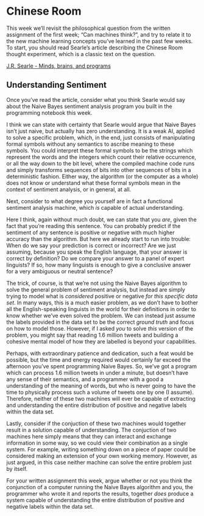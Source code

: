 # Chinese Room

This week we’ll revisit the philosophical question from the written assignment
of the first week; “Can machines think?”, and try to relate it to the new
machine learning concepts you’ve learned in the past few weeks. To start, you
should read Searle’s article describing the Chinese Room thought experiment,
which is a classic text on the question.

[J.R. Searle - Minds, brains, and programs](chinese_room.pdf)

## Understanding Sentiment

Once you’ve read the article, consider what you think Searle would say about
the Naive Bayes sentiment analysis program you built in the programming
notebook this week.

I think we can state with certainty that Searle would argue that Naive Bayes
isn’t just naive, but actually has zero understanding. It is a weak AI, applied
to solve a specific problem, which, in the end, just consists of manipulating
formal symbols without any semantics to ascribe meaning to these symbols. You
could interpret these formal symbols to be the strings which represent the
words and the integers which count their relative occurrence, or all the way
down to the bit level, where the compiled machine code runs and simply
transforms sequences of bits into other sequences of bits in a deterministic
fashion. Either way, the algorithm (or the computer as a whole) does not know
or understand what these formal symbols mean in the context of sentiment
analysis, or in general, at all.

Next, consider to what degree you yourself are in fact a functional sentiment
analysis machine, which *is* capable of actual understanding.

Here I think, again without much doubt, we can state that you *are*, given the
fact that you’re reading this sentence. You can probably predict if the
sentiment of any sentence is positive or negative with much higher accuracy
than the algorithm. But here we already start to run into trouble: When do we
say your prediction is correct or incorrect? Are we just assuming, because you
speak the English language, that your answer is correct by definition? Do we
compare your answer to a panel of expert linguists? If so, how many linguists
is enough to give a conclusive answer for a very ambiguous or neutral sentence?

The trick, of course, is that we’re not using the Naive Bayes algorithm to
solve the general problem of sentiment analysis, but instead are simply trying
to model what is *considered* positive or negative *for this specific data
set*. In many ways, this is a much easier problem, as we don’t have to bother
all the English-speaking linguists in the world for their definitions in order
to know whether we’ve even solved the problem. We can instead just assume the
labels provided in the data set to be the correct *ground truth* and focus on
how to model those.  However, if I asked *you* to solve *this* version of the
problem, you might say that reading 1.6 million tweets and building a cohesive
mental model of how they are labelled is beyond your capabilities.

Perhaps, with extraordinary patience and dedication, such a feat would be
possible, but the time and energy required would certainly far exceed the
afternoon you’ve spent programming Naive Bayes. So, we’ve got a program which
can process 1.6 million tweets in under a minute, but doesn’t have any sense of
their semantics, and a programmer with a good a understanding of the meaning of
words, but who is never going to have the time to physically process such a
volume of tweets one by one (I assume). Therefore, neither of these two
machines will ever be capable of extracting and understanding the entire
distribution of positive and negative labels within the data set.

Lastly, consider if the conjuction of these two machines would together result
in a solution capable of understanding. The conjuction of two machines here
simply means that they can interact and exchange information in some way, so we
could view their combination as a single system. For example, writing something
down on a piece of paper could be considered making an extension of your own
working memory. However, as just argued, in this case neither machine can solve
the entire problem just by itself.

For your written assignment this week, argue whether or not you think the
conjunction of a computer running the Naive Bayes algorithm and you, the
programmer who wrote it and reports the results, together *does* produce a
system capable of understanding the entire distribution of positive and
negative labels within the data set.

